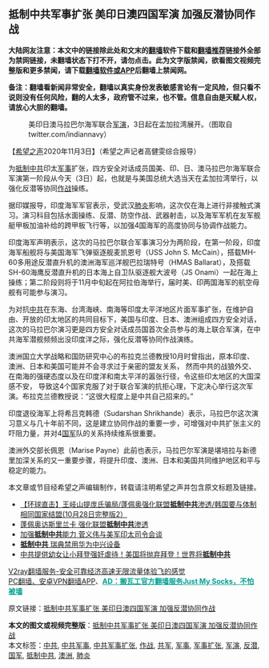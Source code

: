  <h2>抵制中共军事扩张 美印日澳四国军演 加强反潜协同作战</h2> <p class="notice"><b>大陆网友注意：本文中的链接除此处和文末的<a href="https://github.com/bannedbook/fanqiang" >翻墙</a>软件下载和<a href="https://github.com/killgcd/justmysocks/blob/master/README.md">翻墙推荐</a>链接外全部为禁网链接，未翻墙状态下打不开，请勿点击。此为文字版禁闻，欲看图文视频完整版和更多禁闻，请下载<a href="https://github.com/bannedbook/fanqiang">翻墙软件或APP</a>后翻墙上禁闻网。</p><p>备注：翻墙看新闻非常安全，翻墙以真实身份发表敏感言论有一定风险，但只看不说则没有任何风险，翻的人太多，政府管不过来，也不管。信息自由是天赋人权，请放心大胆的翻墙。</b></p>  <div class="entry"> <figure><figcaption>美印日澳马拉巴尔海军联合<a href="https://www.bannedbook.org/bnews/tag/%e5%86%9b%e6%bc%94/" class="st_tag internal_tag" rel="tag" title="标签 军演 下的日志">军演</a>，3日起在孟加拉湾展开。（图取自twitter.com/indiannavy）</figcaption></figure> <p>【<span class='wp_keywordlink_affiliate'><a href="https://www.soundofhope.org" title="希望之声" target="_blank">希望之声</a></span>2020年11月3日】（希望之声记者高健雯综合报导）</p> <p>为<a href="https://www.bannedbook.org/bnews/tag/%E6%8A%B5%E5%88%B6%E4%B8%AD%E5%85%B1/" class="st_tag internal_tag" rel="tag" title="标签 抵制中共 下的日志">抵制中共</a>印太<a href="https://www.bannedbook.org/bnews/tag/%E5%86%9B%E4%BA%8B/" class="st_tag internal_tag" rel="tag" title="标签 军事 下的日志">军事</a>扩张，四方安全对话成员国美、印、日、澳马拉巴尔海军联合军演第一阶段从今天（3日）起，也就是与美国总统大选当天在孟加拉湾举行，以强化反潜等协同<a href="https://www.bannedbook.org/bnews/tag/%E4%BD%9C%E6%88%98/" class="st_tag internal_tag" rel="tag" title="标签 作战 下的日志">作战</a>操练。</p> <p>据印媒报导，印度海军军官表示，受武汉<a href="https://www.bannedbook.org/bnews/tag/%e8%82%ba%e7%82%8e/" class="st_tag internal_tag" rel="tag" title="标签 肺炎 下的日志">肺炎</a>影响，这次仅在海上进行非接触式演习。演习科目包括水面操练、反潜、防空作战、武器射击，以及海军军机在友军舰艇甲板加油补给的跨甲板飞行等，以加强4国海军的高度协同与协调作战能力。</p>  <p>印度海军声明表示，这次的马拉巴尔联合军事演习分为两阶段，在第一阶段，印度海军船舰将与美国海军飞弹驱逐舰麦凯恩号（USS John S. McCain），搭载MH-60多用途反潜直升机的澳洲海军巡洋舰巴拉瑞特号（HMAS Ballarat），及搭载SH-60海鹰反潜直升机的日本海上自卫队驱逐舰大波号（JS Onami）一起在海上操练；第二阶段则将于11月中旬起在阿拉伯海举行，届时美、印两国海军的航空母舰有可能参与演习。</p> <p></p> <p>为对抗<a href="https://www.bannedbook.org/bnews/tag/%e4%b8%ad%e5%85%b1/" class="st_tag internal_tag" rel="tag" title="标签 中共 下的日志">中共</a>在东海、台湾海峡、南海等印度太平洋地区片面军事扩张，在维护自由、开放的印太地区的共同目标下，美国与印度、日本、澳洲组成四方安全对话，这次的马拉巴尔演习更是四方安全对话成员国首次全员参与的海上联合军演，在中共海军潜舰频频出没印度洋之际，强化反潜等协同作战演练。</p>  <p>澳洲国立大学战略和国防研究中心的布拉克兰德教授10月时曾指出，原本印度、澳洲、日本和美国可能并不会寻求过于亲密的盟友关系， 然而中共的战狼外交、在南海的强硬态度以及在印度洋和南太平洋的嚣张行径，令这些印太地区的大国深感不安， 导致这4个国家克服了对于联合军演的抗拒心理，下定决心举行这次军演。布拉克兰德教授说：“这很大程度上是中共自己招来的。”</p> <p>印度退役海军上将希吕克韩德（Sudarshan Shrikhande）表示，马拉巴尔这次演习意义与几十年前不同，这是建立协同作战的重要一步，可增强对中共扩张主义的吓阻力量，并对4<a href="https://www.bannedbook.org/bnews/tag/%E5%9B%BD%E5%86%9B/" class="st_tag internal_tag" rel="tag" title="标签 国军 下的日志">国军</a>队的关系持续维系很重要。</p> <p>澳洲外交部长佩恩（Marise Payne）此前也表示，马拉巴尔军演是堪培拉与新德里加深关系的又一重要步骤，将提升印度、澳洲、日本和美国共同维护地区和平与稳定的能力。</p>  <p>本文章或节目经希望之声编辑制作，转载请注明希望之声并包含原文标题及链接。</p> <ul class='op-related-articles' title='相关阅读'> <li><a href='https://www.bannedbook.org/bnews/bannedvideo/20201029/1421928.html' target='_blank'>【环球直击】王岐山提庞氏骗局/蓬佩奥强化联盟<b>抵制中共</b>渗透/韩国要与体制相同国家结盟(10月28日完整版2）</a></li> <li><a href='https://www.bannedbook.org/bnews/bannedvideo/20201029/1421879.html' target='_blank'>蓬佩奥访斯里兰卡 强化联盟<b>抵制中共</b>渗透</a></li> <li><a href='https://www.bannedbook.org/bnews/comments/20201023/1418747.html' target='_blank'>加强<b>抵制中共</b>能力 菅义伟与美军印太司令会谈</a></li> <li><a href='https://www.bannedbook.org/bnews/bannedvideo/20201022/1418386.html' target='_blank'><b>抵制中共</b> 瑞典禁用华为中兴设备</a></li> <li><a href='https://www.bannedbook.org/bnews/taiwannews/20201021/1417531.html' target='_blank'>中共提供幼女让小拜登强奸虐待！美国将抛弃拜登！世界将<b>抵制中共</b></a></li> </ul> <p class="texttj"> <a href="https://www.bannedbook.org/forum23/topic22702.html" target="_blank">V2ray翻墙服务-安全可靠经济高速无限流量体验飞的感觉</a><br/> <a href="https://github.com/bannedbook/fanqiang/wiki/%E7%A6%81%E9%97%BB%E7%BD%91%E5%AE%89%E5%8D%93%E7%BF%BB%E5%A2%99%E6%96%B0%E9%97%BBAPP" target="_blank">PC翻墙、安卓VPN翻墙APP</a>、<span onclick="window.open('https://github.com/killgcd/justmysocks/blob/master/README.md')" style="font-weight:bold;color:#00A191;cursor:pointer;text-decoration:underline;outline:none">AD：搬瓦工官方翻墙服务Just My Socks，不怕被墙</span></p><p>原文链接：<a class="src_link"  href="https://www.soundofhope.org/post/438817" target="_blank">抵制中共军事扩张 美印日澳四国军演 加强反潜协同作战</a></p><a name='sharetosocial'></a>       <div><b>本文的图文或视频完整版</b>：<a href='https://www.bannedbook.org/bnews/comments/20201103/1424999.html'>抵制中共军事扩张 美印日澳四国军演 加强反潜协同作战</a></div>  </div><!--END ENTRY--> <div class="postfooter"> <div>本文标签：<a href="https://www.bannedbook.org/bnews/tag/%e4%b8%ad%e5%85%b1/" rel="tag">中共</a>, <a href="https://www.bannedbook.org/bnews/tag/%E4%B8%AD%E5%85%B1%E5%86%9B%E4%BA%8B/" rel="tag">中共军事</a>, <a href="https://www.bannedbook.org/bnews/tag/%E4%B8%AD%E5%85%B1%E5%86%9B%E4%BA%8B%E6%89%A9%E5%BC%A0/" rel="tag">中共军事扩张</a>, <a href="https://www.bannedbook.org/bnews/tag/%E4%BD%9C%E6%88%98/" rel="tag">作战</a>, <a href="https://www.bannedbook.org/bnews/tag/%e5%85%b1%e5%86%9b/" rel="tag">共军</a>, <a href="https://www.bannedbook.org/bnews/tag/%E5%86%9B%E4%BA%8B/" rel="tag">军事</a>, <a href="https://www.bannedbook.org/bnews/tag/%E5%86%9B%E4%BA%8B%E6%89%A9%E5%BC%A0/" rel="tag">军事扩张</a>, <a href="https://www.bannedbook.org/bnews/tag/%e5%86%9b%e6%bc%94/" rel="tag">军演</a>, <a href="https://www.bannedbook.org/bnews/tag/%E5%8F%8D%E6%BD%9C/" rel="tag">反潜</a>, <a href="https://www.bannedbook.org/bnews/tag/%E5%9B%BD%E5%86%9B/" rel="tag">国军</a>, <a href="https://www.bannedbook.org/bnews/tag/%E6%8A%B5%E5%88%B6%E4%B8%AD%E5%85%B1/" rel="tag">抵制中共</a>, <a href="https://www.bannedbook.org/bnews/tag/%e6%be%b3%e6%b4%b2/" rel="tag">澳洲</a>, <a href="https://www.bannedbook.org/bnews/tag/%e8%82%ba%e7%82%8e/" rel="tag">肺炎</a></div>  </div><!--END POSTFOOTER--> 